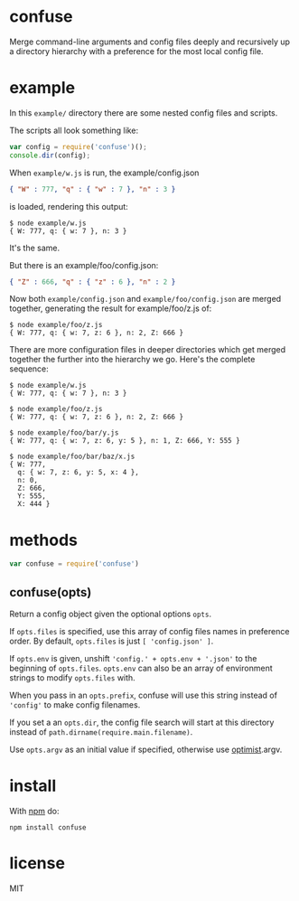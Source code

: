 # confuse

Merge command-line arguments and config files deeply and recursively up a
directory hierarchy with a preference for the most local config file.

# example

In this `example/` directory there are some nested config files and scripts.

The scripts all look something like:

``` js
var config = require('confuse')();
console.dir(config);
```

When `example/w.js` is run, the example/config.json

``` json
{ "W" : 777, "q" : { "w" : 7 }, "n" : 3 }
```

is loaded, rendering this output:

```
$ node example/w.js
{ W: 777, q: { w: 7 }, n: 3 }
```

It's the same.

But there is an example/foo/config.json:

``` json
{ "Z" : 666, "q" : { "z" : 6 }, "n" : 2 }
```

Now both `example/config.json` and `example/foo/config.json` are merged
together, generating the result for example/foo/z.js of:

```
$ node example/foo/z.js
{ W: 777, q: { w: 7, z: 6 }, n: 2, Z: 666 }
```

There are more configuration files in deeper directories which get merged
together the further into the hierarchy we go. Here's the complete sequence:

```
$ node example/w.js 
{ W: 777, q: { w: 7 }, n: 3 }
```

```
$ node example/foo/z.js 
{ W: 777, q: { w: 7, z: 6 }, n: 2, Z: 666 }
```

```
$ node example/foo/bar/y.js 
{ W: 777, q: { w: 7, z: 6, y: 5 }, n: 1, Z: 666, Y: 555 }
```

```
$ node example/foo/bar/baz/x.js 
{ W: 777,
  q: { w: 7, z: 6, y: 5, x: 4 },
  n: 0,
  Z: 666,
  Y: 555,
  X: 444 }
```

# methods

``` js
var confuse = require('confuse')
```

## confuse(opts)

Return a config object given the optional options `opts`.

If `opts.files` is specified, use this array of config files names in preference
order. By default, `opts.files` is just `[ 'config.json' ]`.

If `opts.env` is given, unshift `'config.' + opts.env + '.json'` to the
beginning of `opts.files`. `opts.env` can also be an array of environment
strings to modify `opts.files` with.

When you pass in an `opts.prefix`, confuse will use this string instead of
`'config'` to make config filenames.

If you set a an `opts.dir`, the config file search will start at this directory
instead of `path.dirname(require.main.filename)`.

Use `opts.argv` as an initial value if specified,
otherwise use [optimist](https://github.com/substack/node-optimist).argv.

# install

With [npm](http://npmjs.org) do:

```
npm install confuse
```

# license

MIT
